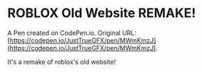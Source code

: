# ROBLOX Old Website REMAKE!

A Pen created on CodePen.io. Original URL: [https://codepen.io/JustTrueGFX/pen/MWmKmzJ](https://codepen.io/JustTrueGFX/pen/MWmKmzJ).

It's a remake of roblox's old website!